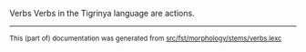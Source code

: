 Verbs
Verbs in the Tigrinya language are actions.

* * *

<small>This (part of) documentation was generated from [src/fst/morphology/stems/verbs.lexc](https://github.com/giellalt/lang-tir/blob/main/src/fst/morphology/stems/verbs.lexc)</small>
